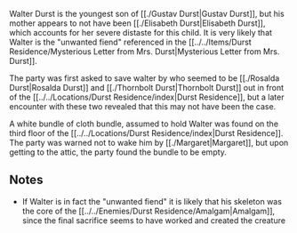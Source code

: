 Walter Durst is the youngest son of [[./Gustav Durst|Gustav Durst]], but his mother appears to not have been [[./Elisabeth Durst|Elisabeth Durst]], which accounts for her severe distaste for this child. It is very likely that Walter is the "unwanted fiend" referenced in the [[../../Items/Durst Residence/Mysterious Letter from Mrs. Durst|Mysterious Letter from Mrs. Durst]].

The party was first asked to save walter by who seemed to be [[./Rosalda Durst|Rosalda Durst]] and [[./Thornbolt Durst|Thornbolt Durst]] out in front of the [[../../Locations/Durst Residence/index|Durst Residence]], but a later encounter with these two revealed that this may not have been the case.

A white bundle of cloth bundle, assumed to hold Walter was found on the third floor of the [[../../Locations/Durst Residence/index|Durst Residence]]. The party was warned not to wake him by [[./Margaret|Margaret]], but upon getting to the attic, the party found the bundle to be empty.

## Notes
- If Walter is in fact the "unwanted fiend" it is likely that his skeleton was the core of the [[../../Enemies/Durst Residence/Amalgam|Amalgam]], since the final sacrifice seems to have worked and created the creature